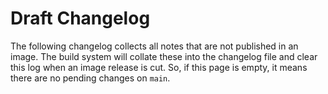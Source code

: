 # Draft Changelog

The following changelog collects all notes that are not published in an image. The build system will
collate these into the changelog file and clear this log when an image release is cut. So, if this page is empty, it
means there are no pending changes on `main`.

<!-- towncrier release notes start -->
